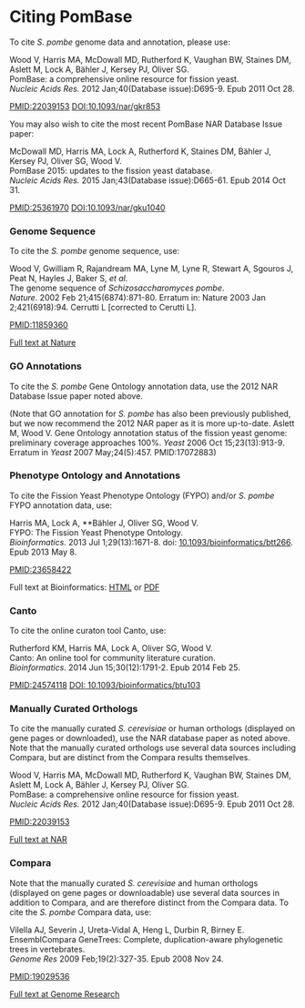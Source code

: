 # Citing PomBase

To cite *S. pombe* genome data and annotation, please use:

Wood V, Harris MA, McDowall MD, Rutherford K, Vaughan BW, Staines DM,
Aslett M, Lock A, Bähler J, Kersey PJ, Oliver SG.\
PomBase: a comprehensive online resource for fission yeast.\
*Nucleic Acids Res.* 2012 Jan;40(Database issue):D695-9. Epub 2011 Oct
28.

[PMID:22039153](http://www.ncbi.nlm.nih.gov/pubmed/22039153) [DOI:10.1093/nar/gkr853](http://dx.doi.org/DOI:10.1093/nar/gkr853)

You may also wish to cite the most recent PomBase NAR Database Issue
paper:

McDowall MD, Harris MA, Lock A, Rutherford K, Staines DM, Bähler J,
Kersey PJ, Oliver SG, Wood V.\
PomBase 2015: updates to the fission yeast database.\
*Nucleic Acids Res.* 2015 Jan;43(Database issue):D665-61. Epub 2014 Oct
31.

[PMID:25361970](http://www.ncbi.nlm.nih.gov/pubmed/?term=25361970)
[DOI:10.1093/nar/gku1040](http://dx.doi.org/10.1093/nar/gku1040)

### Genome Sequence

To cite the *S. pombe* genome sequence, use:

Wood V, Gwilliam R, Rajandream MA, Lyne M, Lyne R, Stewart A, Sgouros J,
Peat N, Hayles J, Baker S, *et al.*\
The genome sequence of *Schizosaccharomyces pombe*.\
*Nature*. 2002 Feb 21;415(6874):871-80. Erratum in: Nature 2003 Jan
2;421(6918):94. Cerrutti L \[corrected to Cerutti L\].

[PMID:11859360](http://www.ncbi.nlm.nih.gov/pubmed/11859360)

[Full text at Nature](http://www.nature.com/nature/journal/v415/n6874/full/nature724.html)

### GO Annotations

To cite the *S. pombe* Gene Ontology annotation data, use the 2012 NAR
Database Issue paper noted above.

(Note that GO annotation for *S. pombe* has also been previously
published, but we now recommend the 2012 NAR paper as it is more
up-to-date. Aslett M, Wood V. Gene Ontology annotation status of the
fission yeast genome: preliminary coverage approaches 100%. *Yeast* 2006
Oct 15;23(13):913-9. Erratum in *Yeast* 2007 May;24(5):457.
PMID:17072883)

### Phenotype Ontology and Annotations

To cite the Fission Yeast Phenotype Ontology (FYPO) and/or *S. pombe*
FYPO annotation data, use:

Harris MA, Lock A, **Bähler J, Oliver SG, Wood V.\
FYPO: The Fission Yeast Phenotype Ontology.\
*Bioinformatics*. 2013 Jul 1;29(13):1671-8. doi:
[10.1093/bioinformatics/btt266](http://dx.doi.org/10.1093/bioinformatics/btt266).
Epub 2013 May 8.

[PMID:23658422](http://www.ncbi.nlm.nih.gov/pubmed/23658422)

Full text at Bioinformatics:
[HTML](http://bioinformatics.oxfordjournals.org/content/29/13/1671.long)
or
[PDF](http://bioinformatics.oxfordjournals.org/content/29/13/1671.full.pdf+html)

### Canto

To cite the online curaton tool Canto, use:

Rutherford KM, Harris MA, Lock A, Oliver SG, Wood V.\
Canto: An online tool for community literature curation.\
*Bioinformatics*. 2014 Jun 15;30(12):1791-2. Epub 2014 Feb 25.

[PMID:24574118](http://www.ncbi.nlm.nih.gov/pubmed/24574118) [DOI:
10.1093/bioinformatics/btu103](http://dx.doi.org/10.1093/bioinformatics/btu103)

### Manually Curated Orthologs

To cite the manually curated *S. cerevisiae* or human orthologs
(displayed on gene pages or downloaded), use the NAR database paper as
noted above. Note that the manually curated orthologs use several data
sources including Compara, but are distinct from the Compara results
themselves.

Wood V, Harris MA, McDowall MD, Rutherford K, Vaughan BW, Staines DM,
Aslett M, Lock A, Bähler J, Kersey PJ, Oliver SG.\
PomBase: a comprehensive online resource for fission yeast.\
*Nucleic Acids Res.* 2012 Jan;40(Database issue):D695-9. Epub 2011 Oct
28.

[PMID:22039153](http://www.ncbi.nlm.nih.gov/pubmed/22039153)

[Full text at
NAR](http://nar.oxfordjournals.org/content/40/D1/D695.long)

### Compara

Note that the manually curated *S. cerevisiae* and human orthologs
(displayed on gene pages or downloadable) use several data sources in
addition to Compara, and are therefore distinct from the Compara data.
To cite the *S. pombe* Compara data, use:

Vilella AJ, Severin J, Ureta-Vidal A, Heng L, Durbin R, Birney E.\
EnsemblCompara GeneTrees: Complete, duplication-aware phylogenetic trees
in vertebrates.\
*Genome Res* 2009 Feb;19(2):327-35. Epub 2008 Nov 24.

[PMID:19029536](http://www.ncbi.nlm.nih.gov/pubmed/19029536)

[Full text at Genome
Research](http://genome.cshlp.org/content/19/2/327.long)

